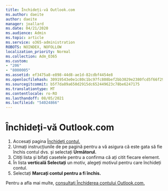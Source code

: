 ```yaml
---
title: Închideți-vă Outlook.com
ms.author: daeite
author: daeite
manager: joallard
ms.date: 04/21/2020
ms.audience: Admin
ms.topic: article
ms.service: o365-administration
ROBOTS: NOINDEX, NOFOLLOW
localization_priority: Normal
ms.collection: Adm_O365
ms.custom:
- "206"
- "8000005"
ms.assetid: ef3475a8-e898-44d8-ae1d-82cdbf4454e8
ms.openlocfilehash: 30919543e0e1c80c1bc97fc808bef2bb3029e2380fcd5f66f2995aedc4e4282f
ms.sourcegitcommit: b5f7da89a650d2915dc652449623c78be6247175
ms.translationtype: MT
ms.contentlocale: ro-RO
ms.lasthandoff: 08/05/2021
ms.locfileid: "54024866"
---
```

# <a name="close-your-outlookcom-account"></a>Închideți-vă Outlook.com

1. Accesați pagina [Închideți contul.](https://go.microsoft.com/fwlink/p/?linkid=845493)
2. Urmați instrucțiunile de pe pagină pentru a vă asigura că este gata să fie închis contul dvs. și selectați **Următorul.**
3. Citiți lista și bifați casetele pentru a confirma că ați citit fiecare element.
4. În lista **verticală Selectați** un motiv, alegeți motivul pentru care închideți contul.
5. Selectați **Marcați contul pentru a fi închis.**

Pentru a afla mai multe, [consultați Închiderea contului Outlook.com.](https://support.office.com/article/564b801e-2a47-4cb2-afa8-12ead3185038?wt.mc_id=Office_Outlook_com_Alchemy)
  